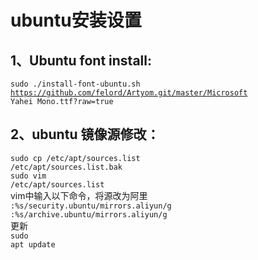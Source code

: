 # ubuntu安装设置
## 1、Ubuntu font install:  
<code>sudo ./install-font-ubuntu.sh https://github.com/felord/Artyom.git/master/Microsoft Yahei Mono.ttf?raw=true
</code>
## 2、ubuntu 镜像源修改：
  <code>sudo cp /etc/apt/sources.list /etc/apt/sources.list.bak</code><br>
<code>sudo vim /etc/apt/sources.list</code><br>
vim中输入以下命令，将源改为阿里<br>
<code>:%s/security.ubuntu/mirrors.aliyun/g</code><br>
<code>:%s/archive.ubuntu/mirrors.aliyun/g</code><br>
更新<br>
<code>sudo apt update</code>



